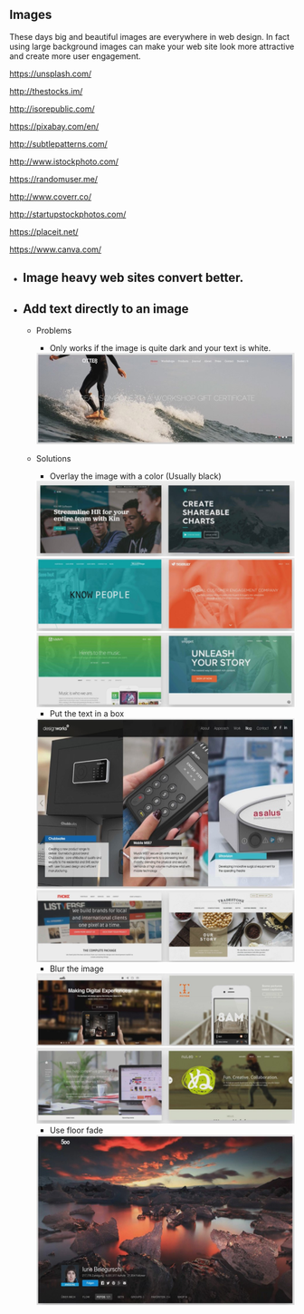 ## Images

These days big and beautiful images are everywhere in web design.
In fact using large background images can make your web site look more attractive and create more user engagement.

https://unsplash.com/

http://thestocks.im/

http://isorepublic.com/

https://pixabay.com/en/

http://subtlepatterns.com/

http://www.istockphoto.com/

https://randomuser.me/

http://www.coverr.co/

http://startupstockphotos.com/

https://placeit.net/

https://www.canva.com/

- ## Image heavy web sites convert better.

- ## Add text directly to an image

  - Problems

    - Only works if the image is quite dark and your text is white.

    <img src="./images/color-overlay-problem.jpg" alt="color-overlay-problem">

  - Solutions

    - Overlay the image with a color (Usually black)

    <img src="./images/color-overlay.jpg" alt="color-overlay">

    <img src="./images/color-overlay2.jpg" alt="color-overlay2">

    <img src="./images/color-overlay-gradients.jpg" alt="color-overlay-gradients">

    - Put the text in a box

    <img src="./images/text-in-box.jpg" alt="text-in-box" width="500" height="300">

    <img src="./images/text-in-box2.jpg" alt="text-in-box2">

    - Blur the image

    <img src="./images/blur-image.jpg" alt="blur-image">

    <img src="./images/blur-image2.jpg" alt="blur-image2">

    - Use floor fade

    <img src="./images/floor-fade.jpg" alt="floor-fade" width="500" height="300">
